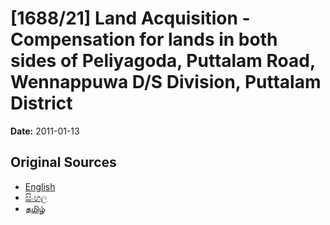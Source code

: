 # [1688/21] Land Acquisition - Compensation for lands in both sides of Peliyagoda, Puttalam Road, Wennappuwa D/S Division, Puttalam District

**Date:** 2011-01-13

## Original Sources

- [English](https://documents.gov.lk/view/extra-gazettes/2011/1/1688-21_E.pdf)
- [සිංහල](https://documents.gov.lk/view/extra-gazettes/2011/1/1688-21_S.pdf)
- [தமிழ்](https://documents.gov.lk/view/extra-gazettes/2011/1/1688-21_T.pdf)
